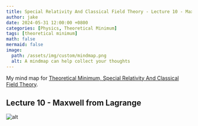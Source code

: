```yaml
---
title: Special Relativity And Classical Field Theory - Lecture 10 - Maxwell from Lagrange
author: jake
date: 2024-05-31 12:00:00 +0800
categories: [Physics, Theoretical Minimum]
tags: [theoretical minimum]
math: false
mermaid: false
image:
  path: /assets/img/custom/mindmap.png
  alt: A mindmap can help collect your thoughts
---
```

My mind map for [Theoretical Minimum, Special Relativity And Classical Field Theory](https://theoreticalminimum.com/courses/special-relativity-and-electrodynamics/2012/spring).

## Lecture 10 - Maxwell from Lagrange
![alt](assets/drawio/B2L10.drawio.png)
